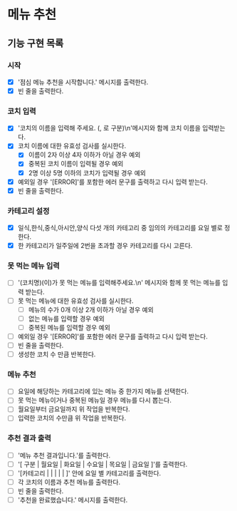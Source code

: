 # 메뉴 추천

## 기능 구현 목록

### 시작

- [x] '점심 메뉴 추천을 시작합니다.' 메시지를 출력한다.
- [x] 빈 줄을 출력한다.

### 코치 입력

- [x] '코치의 이름을 입력해 주세요. (, 로 구분)\n'메시지와 함께 코치 이름을 입력받는다.
- [x] 코치 이름에 대한 유효성 검사를 실시한다.
  - [x] 이름이 2자 이상 4자 이하가 아닐 경우 예외
  - [x] 중복된 코치 이름이 입력될 경우 예외
  - [x] 2명 이상 5명 이하의 코치가 입력될 경우 예외
- [x] 예외일 경우 '[ERROR]'를 포함한 에러 문구를 출력하고 다시 입력 받는다.
- [x] 빈 줄을 출력한다.

### 카테고리 설정

- [x] 일식,한식,중식,아시안,양식 다섯 개의 카테고리 중 임의의 카테고리를 요일 별로 정한다.
- [x] 한 카테고리가 일주일에 2번을 초과할 경우 카테고리를 다시 고른다.

### 못 먹는 메뉴 입력

- [ ] '(코치명)(이)가 못 먹는 메뉴를 입력해주세요.\n' 메시지와 함께 못 먹는 메뉴를 입력 받는다.
- [ ] 못 먹는 메뉴에 대한 유효성 검사를 실시한다.
  - [ ] 메뉴의 수가 0개 이상 2개 이하가 아닐 경우 예외
  - [ ] 없는 메뉴를 입력할 경우 예외
  - [ ] 중복된 메뉴를 입력할 경우 예외
- [ ] 예외일 경우 '[ERROR]'를 포함한 에러 문구를 출력하고 다시 입력 받는다.
- [ ] 빈 줄을 출력한다.
- [ ] 생성한 코치 수 만큼 반복한다.

### 메뉴 추천

- [ ] 요일에 해당하는 카테고리에 있는 메뉴 중 한가지 메뉴를 선택한다.
- [ ] 못 먹는 메뉴이거나 중복된 메뉴일 경우 메뉴를 다시 뽑는다.
- [ ] 월요일부터 금요일까지 위 작업을 반복한다.
- [ ] 입력한 코치의 수만큼 위 작업을 반복한다.

### 추천 결과 출력

- [ ] '메뉴 추천 결과입니다.'를 출력한다.
- [ ] '[ 구분 | 월요일 | 화요일 | 수요일 | 목요일 | 금요일 ]'를 출력한다.
- [ ] '[카테고리 | | | | | ]' 안에 요일 별 카테고리를 출력한다.
- [ ] 각 코치의 이름과 추천 메뉴를 출력한다.
- [ ] 빈 줄을 출력한다.
- [ ] '추천을 완료했습니다.' 메시지를 출력한다.
